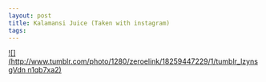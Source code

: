 ```yaml
--- 
layout: post
title: Kalamansi Juice (Taken with instagram)
tags: 
---
```

[![](http://www.tumblr.com/photo/1280/zeroelink/18259447229/1/tumblr_lzynsgVdn
n1qb7xa2)](http://instagr.am/p/HcCyE9ucCe/)

